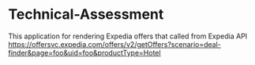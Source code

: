 # Technical-Assessment

This application for rendering Expedia offers that called from Expedia API https://offersvc.expedia.com/offers/v2/getOffers?scenario=deal-finder&page=foo&uid=foo&productType=Hotel

